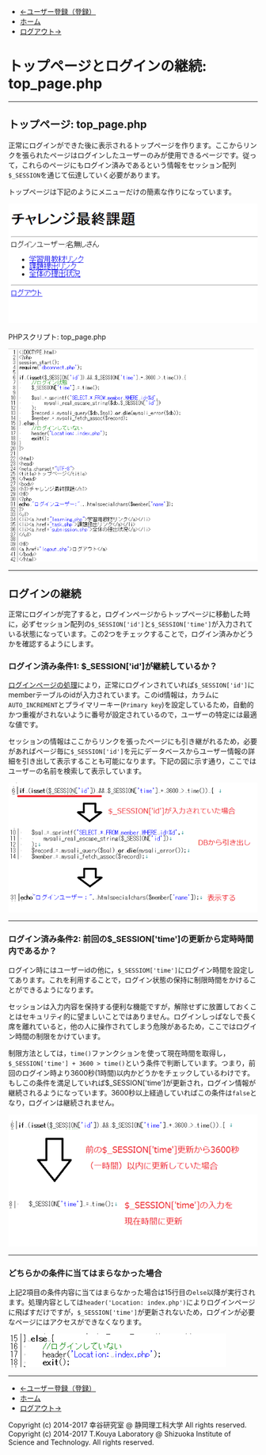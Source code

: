 * [←ユーザー登録（登録）](http://cs-tklab.na-inet.jp/phpdb/Chapter5/system5.html)
* [ホーム](http://cs-tklab.na-inet.jp/phpdb/index.html)
* [ログアウト→](http://cs-tklab.na-inet.jp/phpdb/Chapter5/system7.html)

# トップページとログインの継続: top_page.php

------

## トップページ: top_page.php

正常にログインができた後に表示されるトップページを作ります。ここからリンクを張られたページはログインしたユーザーのみが使用できるページです。従って，これらのページにもログイン済みであるという情報をセッション配列`$_SESSION`を通じて伝達していく必要があります。

トップページは下記のようにメニューだけの簡素な作りになっています。



[![img](06_toppage_and_persist_login.assets/system6-1.PNG)](http://cs-tklab.na-inet.jp/phpdb/Chapter5/fig/system6-1.PNG)



PHPスクリプト: top_page.php

[![img](06_toppage_and_persist_login.assets/system6-2.PNG)](http://cs-tklab.na-inet.jp/phpdb/Chapter5/fig/system6-2.PNG)



------

## ログインの継続

正常にログインが完了すると，ログインページからトップページに移動した時に，必ずセッション配列の`$_SESSION['id']`と`$_SESSION['time']`が入力されている状態になっています。この2つをチェックすることで，ログイン済みかどうかを確認するようにします。

### ログイン済み条件1: $_SESSION['id']が継続しているか？

[ログインページの処理](http://cs-tklab.na-inet.jp/phpdb/Chapter5/system3.html)により，正常にログインされていれば`$_SESSION['id']`にmemberテーブルのidが入力されています。このid情報は，カラムに`AUTO_INCREMENT`とプライマリーキー(`Primary key`)を設定しているため，自動的かつ重複がされないように番号が設定されているので，ユーザーの特定には最適な値です。

セッションの情報はここからリンクを張ったページにも引き継がれるため，必要があればページ毎に`$_SESSION['id']`を元にデータベースからユーザー情報の詳細を引き出して表示することも可能になります。下記の図に示す通り，ここではユーザーの名前を検索して表示しています。



[![img](06_toppage_and_persist_login.assets/system6-3.PNG)](http://cs-tklab.na-inet.jp/phpdb/Chapter5/fig/system6-3.PNG)



------

### ログイン済み条件2: 前回の$_SESSION['time']の更新から定時時間内であるか？

ログイン時にはユーザーidの他に，`$_SESSIOM['time']`にログイン時間を設定してあります。これを利用することで，ログイン状態の保持に制限時間をかけることができるようになります。

セッションは入力内容を保持する便利な機能ですが，解除せずに放置しておくことはセキュリティ的に望ましいことではありません。ログインしっぱなしで長く席を離れていると，他の人に操作されてしまう危険があるため，ここではログイン時間の制限をかけています。

制限方法としては，`time()`ファンクションを使って現在時間を取得し，`$_SESSION['time'] + 3600 > time()`という条件で判断しています。つまり，前回のログイン時より3600秒(1時間)以内かどうかをチェックしているわけです。もしこの条件を満足していれば$_SESSION['time']が更新され，ログイン情報が継続されるようになっています。3600秒以上経過していればこの条件は`false`となり，ログインは継続されません。



[![img](06_toppage_and_persist_login.assets/system6-4.PNG)](http://cs-tklab.na-inet.jp/phpdb/Chapter5/fig/system6-4.PNG)



------

### どちらかの条件に当てはまらなかった場合

上記2項目の条件内容に当てはまらなかった場合は15行目の`else`以降が実行されます。処理内容としては`header('Location: index.php')`によりログインページに飛ばすだけですが，`$_SESSION['time']`が更新されないため，ログインが必要なページにはアクセスができなくなります。



[![img](06_toppage_and_persist_login.assets/system6-5.PNG)](http://cs-tklab.na-inet.jp/phpdb/Chapter5/fig/system6-5.PNG)



------

* [←ユーザー登録（登録）](http://cs-tklab.na-inet.jp/phpdb/Chapter5/system5.html)
* [ホーム](http://cs-tklab.na-inet.jp/phpdb/index.html)
* [ログアウト→](http://cs-tklab.na-inet.jp/phpdb/Chapter5/system7.html)

Copyright (c) 2014-2017 幸谷研究室 @ 静岡理工科大学 All rights reserved.
Copyright (c) 2014-2017 T.Kouya Laboratory @ Shizuoka Institute of Science and Technology. All rights reserved.